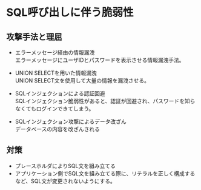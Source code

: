 # SQL呼び出しに伴う脆弱性

 ## 攻撃手法と理屈
 - エラーメッセージ経由の情報漏洩  
エラーメッセージにユーザIDとパスワードを表示させる情報漏洩手法。

 - UNION SELECTを用いた情報漏洩  
UNION SELECT文を使用して大量の情報を漏洩させる。

 - SQLインジェクションによる認証回避  
SQLインジェクション脆弱性があると、認証が回避され、パスワードを知らなくてもログインできてしまう。

 - SQLインジェクション攻撃によるデータ改ざん  
データベースの内容を改ざんされる

 ## 対策
 - プレースホルダによりSQL文を組み立てる
 - アプリケーション側でSQL文を組み立てる際に、リテラルを正しく構成するなど、SQL文が変更されないようにする。
